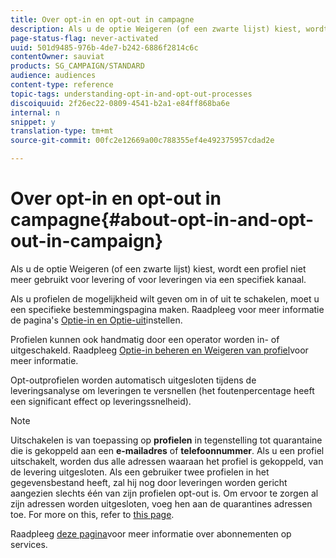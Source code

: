 ```yaml
---
title: Over opt-in en opt-out in campagne
description: Als u de optie Weigeren (of een zwarte lijst) kiest, wordt een profiel niet meer gebruikt voor levering of voor leveringen via een specifiek kanaal.
page-status-flag: never-activated
uuid: 501d9485-976b-4de7-b242-6886f2814c6c
contentOwner: sauviat
products: SG_CAMPAIGN/STANDARD
audience: audiences
content-type: reference
topic-tags: understanding-opt-in-and-opt-out-processes
discoiquuid: 2f26ec22-0809-4541-b2a1-e84ff868ba6e
internal: n
snippet: y
translation-type: tm+mt
source-git-commit: 00fc2e12669a00c788355ef4e492375957cdad2e

---
```



# Over opt-in en opt-out in campagne{#about-opt-in-and-opt-out-in-campaign}

Als u de optie Weigeren (of een zwarte lijst) kiest, wordt een profiel niet meer gebruikt voor levering of voor leveringen via een specifiek kanaal.

Als u profielen de mogelijkheid wilt geven om in of uit te schakelen, moet u een specifieke bestemmingspagina maken. Raadpleeg voor meer informatie de pagina&#39;s [Optie-in en Optie-uit](../../audiences/using/managing-opt-in-and-opt-out-in-campaign.md#setting-up-opt-in-and-opt-out-landing-pages)instellen.

Profielen kunnen ook handmatig door een operator worden in- of uitgeschakeld. Raadpleeg [Optie-in beheren en Weigeren van profiel](../../audiences/using/managing-opt-in-and-opt-out-in-campaign.md#managing-opt-in-and-opt-out-from-a-profile)voor meer informatie.

Opt-outprofielen worden automatisch uitgesloten tijdens de leveringsanalyse om leveringen te versnellen (het foutenpercentage heeft een significant effect op leveringssnelheid).

>[!NOTE]
>
>Uitschakelen is van toepassing op **profielen** in tegenstelling tot quarantaine die is gekoppeld aan een **e-mailadres** of **telefoonnummer**. Als u een profiel uitschakelt, worden dus alle adressen waaraan het profiel is gekoppeld, van de levering uitgesloten. Als een gebruiker twee profielen in het gegevensbestand heeft, zal hij nog door leveringen worden gericht aangezien slechts één van zijn profielen opt-out is. Om ervoor te zorgen al zijn adressen worden uitgesloten, voeg hen aan de quarantines adressen toe. For more on this, refer to [this page](../../sending/using/understanding-quarantine-management.md#identifying-quarantined-addresses-for-the-entire-platform).

Raadpleeg [deze pagina](../../audiences/using/about-subscriptions.md)voor meer informatie over abonnementen op services.
